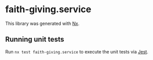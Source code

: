 # faith-giving.service

This library was generated with [Nx](https://nx.dev).

## Running unit tests

Run `nx test faith-giving.service` to execute the unit tests via [Jest](https://jestjs.io).
